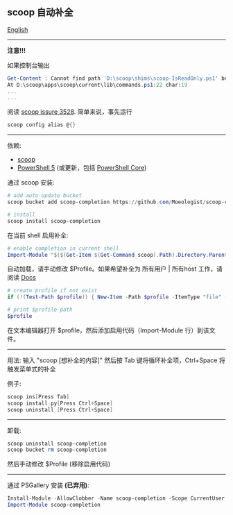 ## scoop 自动补全

[English](https://github.com/Moeologist/scoop-completion/blob/master/README.md)

---

**注意!!!**

如果控制台输出
```powershell
Get-Content : Cannot find path 'D:\scoop\shims\scoop-IsReadOnly.ps1' because it does not exist.
At D:\scoop\apps\scoop\current\lib\commands.ps1:22 char:19
...
...
```
阅读 [scoop issure 3528](https://github.com/lukesampson/scoop/issues/3528). 简单来说，事先运行
```powershell
scoop config alias @{}
```

---

依赖:
* [scoop](https://github.com/lukesampson/scoop)
* [PowerShell 5](https://aka.ms/wmf5download) (或更新，包括 [PowerShell Core](https://docs.microsoft.com/en-us/powershell/scripting/install/installing-powershell-core-on-windows?view=powershell-6))

通过 scoop 安装:
```powershell
# add auto-update bucket
scoop bucket add scoop-completion https://github.com/Moeologist/scoop-completion

# install
scoop install scoop-completion
```

在当前 shell 启用补全:
```powershell
# enable completion in current shell
Import-Module "$($(Get-Item $(Get-Command scoop).Path).Directory.Parent.FullName)\modules\scoop-completion"
```

自动加载，请手动修改 $Profile。如果希望补全为 所有用户 | 所有host 工作，请阅读 [Docs](https://docs.microsoft.com/en-us/powershell/module/microsoft.powershell.core/about/about_profiles?view=powershell-6#the-profile-variable)
```powershell
# create profile if not exist
if (!(Test-Path $profile)) { New-Item -Path $profile -ItemType "file" -Force }

# print $profile path
$profile
```
在文本编辑器打开 $profile，然后添加启用代码（Import-Module 行）到该文件。

---

用法:
输入 "scoop [想补全的内容]" 然后按 Tab 键将循环补全项，Ctrl+Space 将触发菜单式的补全

例子:
```powershell
scoop ins[Press Tab]
scoop install py[Press Ctrl+Space]
scoop uninstall [Press Ctrl+Space]

```

---

卸载:
```powershell
scoop uninstall scoop-completion
scoop bucket rm scoop-completion
```
然后手动修改 $Profile (移除启用代码)

---

通过 PSGallery 安装 **(已弃用)**:
```powershell
Install-Module -AllowClobber -Name scoop-completion -Scope CurrentUser
Import-Module scoop-completion
```
